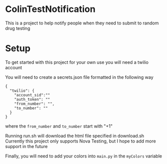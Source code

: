 # ColinTestNotification
This is a project to help notify people when they need to submit to random drug testing


# Setup

To get started with this project for your own use you will need a twilio account

You will need to create a secrets.json file formatted in the following way

```
{
  "twilio": {
    "account_sid":""
    "auth_token": ""
    "from_number": "",
    "to_number": ""
  }
}
```

where the `from_number` and `to_number` start with "+1"

Running run.sh will download the html file specified in download.sh
Currently this project only supports Nova Testing, but I hope to add 
more support in the future

Finally, you will need to add your colors into `main.py` in the `myColors` variable
